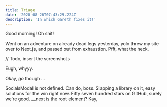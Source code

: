 ```yaml
---
title: Triage
date: '2020-08-26T07:43:29.224Z'
description: 'In which Gareth fixes it!'
---
```


Good morning! Oh shit!

Went on an adventure on already dead legs yesterday, yolo threw my site over to Next.js, and passed out from exhaustion. Pfft, what the heck.

// Todo, insert the screenshots

Eugh, whyyy.

Okay, _go_ though ...

SocialsModal is not defined. Can do, boss. Slapping a library on it, easy solutions for the win right now. Fifty seven hundred stars on GitHub, surely we're good. \_\_next is the root element? Kay,
